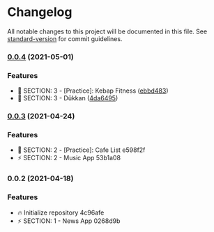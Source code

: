 # Changelog

All notable changes to this project will be documented in this file. See [standard-version](https://github.com/conventional-changelog/standard-version) for commit guidelines.

### [0.0.4](https://github.com/ezranbayantemur/patika/compare/v0.0.3...v0.0.4) (2021-05-01)


### Features

* :construction: SECTION: 3 - [Practice]: Kebap Fitness ([ebbd483](https://github.com/ezranbayantemur/patika/commit/ebbd4838f9b99dd6d7ae26737f501f25f7d91feb))
* :construction: SECTION: 3 - Dükkan ([4da6495](https://github.com/ezranbayantemur/patika/commit/4da64955293fab08a83450caeff2a30bfa06cd83))

### [0.0.3](///compare/v0.0.2...v0.0.3) (2021-04-24)


### Features

* :construction: SECTION: 2 - [Practice]: Cafe List e598f2f
* :zap: SECTION: 2 - Music App 53b1a08

### 0.0.2 (2021-04-18)


### Features

* :fire: Initialize repository 4c96afe
* :zap: SECTION: 1 - News App 0268d9b
